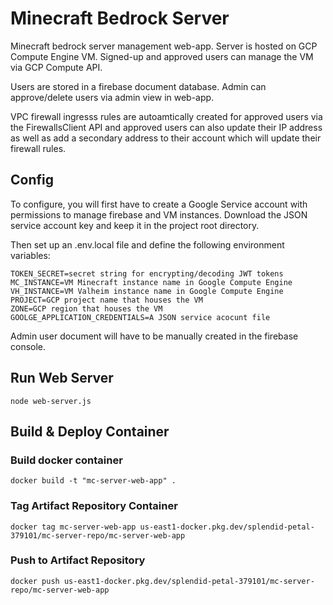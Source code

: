 # Minecraft Bedrock Server
Minecraft bedrock server management web-app. Server is hosted on GCP Compute Engine VM. Signed-up and approved users can manage the VM via GCP Compute API. 

Users are stored in a firebase document database. Admin can approve/delete users via admin view in web-app. 

VPC firewall ingresss rules are autoamtically created for approved users via the FirewallsClient API and approved users can also update their IP address as well as add a secondary address to their account which will update their firewall rules.  

## Config
To configure, you will first have to create a Google Service account with permissions to manage firebase and VM instances. Download the JSON service account key and keep it in the project root directory. 

Then set up an .env.local file and define the following environment variables:

    TOKEN_SECRET=secret string for encrypting/decoding JWT tokens
    MC_INSTANCE=VM Minecraft instance name in Google Compute Engine
    VH_INSTANCE=VM Valheim instance name in Google Compute Engine
    PROJECT=GCP project name that houses the VM
    ZONE=GCP region that houses the VM
    GOOLGE_APPLICATION_CREDENTIALS=A JSON service acocunt file 

Admin user document will have to be manually created in the firebase console.

## Run Web Server
    node web-server.js

## Build & Deploy Container
### Build docker container
    docker build -t "mc-server-web-app" .

### Tag Artifact Repository Container
    docker tag mc-server-web-app us-east1-docker.pkg.dev/splendid-petal-379101/mc-server-repo/mc-server-web-app

### Push to Artifact Repository
    docker push us-east1-docker.pkg.dev/splendid-petal-379101/mc-server-repo/mc-server-web-app